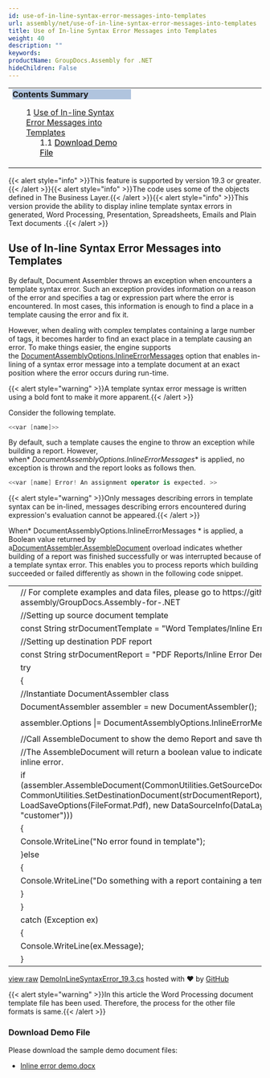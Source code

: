 ```yaml
---
id: use-of-in-line-syntax-error-messages-into-templates
url: assembly/net/use-of-in-line-syntax-error-messages-into-templates
title: Use of In-line Syntax Error Messages into Templates
weight: 40
description: ""
keywords: 
productName: GroupDocs.Assembly for .NET
hideChildren: False
---
```

<table class="sectionMacro" border="0" cellpadding="5" cellspacing="0" width="100%"><tbody><tr><td valign="top" width="50%"><div class="panel" style="border-top-width: 1px; border-right-width: 1px; border-bottom-width: 1px; border-left-width: 1px;"><div class="panelHeader" style="border-bottom-width: 1px; background-color: rgb(176, 196, 222);"><b>Contents Summary</b></div><div class="panelContent"><style type="text/css">div.rbtoc1593026667140 { padding-top: 0px; padding-right: 0px; padding-bottom: 0px; padding-left: 0px; }div.rbtoc1593026667140 ul { list-style-type: none; list-style-image: none; margin-left: 0px; }div.rbtoc1593026667140 li { margin-left: 0px; padding-left: 0px; }</style><div class="toc rbtoc1593026667140"><ul class="toc-indentation"><li><span class="TOCOutline">1</span> <a href="#UseofIn-lineSyntaxErrorMessagesintoTemplates-UseofIn-lineSyntaxErrorMessagesintoTemplates">Use of In-line Syntax Error Messages into Templates</a><ul class="toc-indentation"><li><span class="TOCOutline">1.1</span> <a href="#UseofIn-lineSyntaxErrorMessagesintoTemplates-DownloadDemoFile"><span style="color: rgb(0, 0, 0);">Download Demo File</span></a></li></ul></li></ul></div></div></div></td><td valign="top">&nbsp;</td></tr></tbody></table>

{{< alert style="info" >}}This feature is supported by version 19.3 or greater.{{< /alert >}}{{< alert style="info" >}}The code uses some of the objects defined in The Business Layer.{{< /alert >}}{{< alert style="info" >}}This version provide the ability to display inline template syntax errors in generated, Word Processing, Presentation, Spreadsheets, Emails and Plain Text documents .{{< /alert >}}

## Use of In-line Syntax Error Messages into Templates

By default, Document Assembler throws an exception when encounters a template syntax error. Such an exception provides information on a reason of the error and specifies a tag or expression part where the error is encountered. In most cases, this information is enough to find a place in a template causing the error and fix it.

However, when dealing with complex templates containing a large number of tags, it becomes harder to find an exact place in a template causing an error. To make things easier, the engine supports the [DocumentAssemblyOptions.InlineErrorMessages](https://apireference.groupdocs.com/net/assembly/groupdocs.assembly/documentassemblyoptions) option that enables in-lining of a syntax error message into a template document at an exact position where the error occurs during run-time.

{{< alert style="warning" >}}A template syntax error message is written using a bold font to make it more apparent.{{< /alert >}}

Consider the following template.

```csharp
<<var [name]>>
```

By default, such a template causes the engine to throw an exception while building a report. However, when* *DocumentAssemblyOptions.InlineErrorMessages** is applied, no exception is thrown and the report looks as follows then.

```csharp
<<var [name] Error! An assignment operator is expected. >>

```

{{< alert style="warning" >}}Only messages describing errors in template syntax can be in-lined, messages describing errors encountered during expression's evaluation cannot be appeared.{{< /alert >}}

When* DocumentAssemblyOptions.InlineErrorMessages * is applied, a Boolean value returned by a[DocumentAssembler.AssembleDocument](https://apireference.groupdocs.com/net/assembly/groupdocs.assembly/documentassembler/methods/index) overload indicates whether building of a report was finished successfully or was interrupted because of a template syntax error. This enables you to process reports which building succeeded or failed differently as shown in the following code snippet.

<table class="highlight tab-size js-file-line-container" data-tab-size="8" data-paste-markdown-skip=""><tbody><tr><td id="file-demoinlinesyntaxerror_19-3-cs-L1" class="blob-num js-line-number" data-line-number="1"></td><td id="file-demoinlinesyntaxerror_19-3-cs-LC1" class="blob-code blob-code-inner js-file-line"><span class="pl-c"><span class="pl-c">//</span> For complete examples and data files, please go to https://github.com/groupdocs-assembly/GroupDocs.Assembly-for-.NET</span></td></tr><tr><td id="file-demoinlinesyntaxerror_19-3-cs-L2" class="blob-num js-line-number" data-line-number="2"></td><td id="file-demoinlinesyntaxerror_19-3-cs-LC2" class="blob-code blob-code-inner js-file-line"><span class="pl-c"><span class="pl-c">//</span>Setting up source document template</span></td></tr><tr><td id="file-demoinlinesyntaxerror_19-3-cs-L3" class="blob-num js-line-number" data-line-number="3"></td><td id="file-demoinlinesyntaxerror_19-3-cs-LC3" class="blob-code blob-code-inner js-file-line"><span class="pl-k">const</span> <span class="pl-en">String</span> <span class="pl-smi">strDocumentTemplate</span> <span class="pl-k">=</span> <span class="pl-s"><span class="pl-pds">"</span>Word Templates/Inline Error Demo.docx<span class="pl-pds">"</span></span>;</td></tr><tr><td id="file-demoinlinesyntaxerror_19-3-cs-L4" class="blob-num js-line-number" data-line-number="4"></td><td id="file-demoinlinesyntaxerror_19-3-cs-LC4" class="blob-code blob-code-inner js-file-line"><span class="pl-c"><span class="pl-c">//</span>Setting up destination PDF report</span></td></tr><tr><td id="file-demoinlinesyntaxerror_19-3-cs-L5" class="blob-num js-line-number" data-line-number="5"></td><td id="file-demoinlinesyntaxerror_19-3-cs-LC5" class="blob-code blob-code-inner js-file-line"><span class="pl-k">const</span> <span class="pl-en">String</span> <span class="pl-smi">strDocumentReport</span> <span class="pl-k">=</span> <span class="pl-s"><span class="pl-pds">"</span>PDF Reports/Inline Error Demo.pdf<span class="pl-pds">"</span></span>;</td></tr><tr><td id="file-demoinlinesyntaxerror_19-3-cs-L6" class="blob-num js-line-number" data-line-number="6"></td><td id="file-demoinlinesyntaxerror_19-3-cs-LC6" class="blob-code blob-code-inner js-file-line"><span class="pl-k">try</span></td></tr><tr><td id="file-demoinlinesyntaxerror_19-3-cs-L7" class="blob-num js-line-number" data-line-number="7"></td><td id="file-demoinlinesyntaxerror_19-3-cs-LC7" class="blob-code blob-code-inner js-file-line">{</td></tr><tr><td id="file-demoinlinesyntaxerror_19-3-cs-L8" class="blob-num js-line-number" data-line-number="8"></td><td id="file-demoinlinesyntaxerror_19-3-cs-LC8" class="blob-code blob-code-inner js-file-line"><span class="pl-c"><span class="pl-c">//</span>Instantiate DocumentAssembler class</span></td></tr><tr><td id="file-demoinlinesyntaxerror_19-3-cs-L9" class="blob-num js-line-number" data-line-number="9"></td><td id="file-demoinlinesyntaxerror_19-3-cs-LC9" class="blob-code blob-code-inner js-file-line"><span class="pl-en">DocumentAssembler</span> <span class="pl-smi">assembler</span> <span class="pl-k">=</span> <span class="pl-k">new</span> <span class="pl-en">DocumentAssembler</span>();</td></tr><tr><td id="file-demoinlinesyntaxerror_19-3-cs-L10" class="blob-num js-line-number" data-line-number="10"></td><td id="file-demoinlinesyntaxerror_19-3-cs-LC10" class="blob-code blob-code-inner js-file-line"></td></tr><tr><td id="file-demoinlinesyntaxerror_19-3-cs-L11" class="blob-num js-line-number" data-line-number="11"></td><td id="file-demoinlinesyntaxerror_19-3-cs-LC11" class="blob-code blob-code-inner js-file-line"><span class="pl-smi">assembler</span>.<span class="pl-smi">Options</span> <span class="pl-k">|=</span> <span class="pl-smi">DocumentAssemblyOptions</span>.<span class="pl-smi">InlineErrorMessages</span>;</td></tr><tr><td id="file-demoinlinesyntaxerror_19-3-cs-L12" class="blob-num js-line-number" data-line-number="12"></td><td id="file-demoinlinesyntaxerror_19-3-cs-LC12" class="blob-code blob-code-inner js-file-line"></td></tr><tr><td id="file-demoinlinesyntaxerror_19-3-cs-L13" class="blob-num js-line-number" data-line-number="13"></td><td id="file-demoinlinesyntaxerror_19-3-cs-LC13" class="blob-code blob-code-inner js-file-line"><span class="pl-c"><span class="pl-c">//</span>Call AssembleDocument to show the demo Report and save the report in PDF format</span></td></tr><tr><td id="file-demoinlinesyntaxerror_19-3-cs-L14" class="blob-num js-line-number" data-line-number="14"></td><td id="file-demoinlinesyntaxerror_19-3-cs-LC14" class="blob-code blob-code-inner js-file-line"><span class="pl-c"><span class="pl-c">//</span>The AssembleDocument will return a boolean value to indicate the success or failed with inline error.</span></td></tr><tr><td id="file-demoinlinesyntaxerror_19-3-cs-L15" class="blob-num js-line-number" data-line-number="15"></td><td id="file-demoinlinesyntaxerror_19-3-cs-LC15" class="blob-code blob-code-inner js-file-line"><span class="pl-k">if</span> (<span class="pl-smi">assembler</span>.<span class="pl-en">AssembleDocument</span>(<span class="pl-smi">CommonUtilities</span>.<span class="pl-en">GetSourceDocument</span>(<span class="pl-smi">strDocumentTemplate</span>), <span class="pl-smi">CommonUtilities</span>.<span class="pl-en">SetDestinationDocument</span>(<span class="pl-smi">strDocumentReport</span>), <span class="pl-k">new</span> <span class="pl-en">LoadSaveOptions</span>(<span class="pl-smi">FileFormat</span>.<span class="pl-smi">Pdf</span>), <span class="pl-k">new</span> <span class="pl-en">DataSourceInfo</span>(<span class="pl-smi">DataLayer</span>.<span class="pl-en">GetCustomerData</span>(), <span class="pl-s"><span class="pl-pds">"</span>customer<span class="pl-pds">"</span></span>)))</td></tr><tr><td id="file-demoinlinesyntaxerror_19-3-cs-L16" class="blob-num js-line-number" data-line-number="16"></td><td id="file-demoinlinesyntaxerror_19-3-cs-LC16" class="blob-code blob-code-inner js-file-line">{</td></tr><tr><td id="file-demoinlinesyntaxerror_19-3-cs-L17" class="blob-num js-line-number" data-line-number="17"></td><td id="file-demoinlinesyntaxerror_19-3-cs-LC17" class="blob-code blob-code-inner js-file-line"><span class="pl-smi">Console</span>.<span class="pl-en">WriteLine</span>(<span class="pl-s"><span class="pl-pds">"</span>No error found in template<span class="pl-pds">"</span></span>);</td></tr><tr><td id="file-demoinlinesyntaxerror_19-3-cs-L18" class="blob-num js-line-number" data-line-number="18"></td><td id="file-demoinlinesyntaxerror_19-3-cs-LC18" class="blob-code blob-code-inner js-file-line">}<span class="pl-k">else</span></td></tr><tr><td id="file-demoinlinesyntaxerror_19-3-cs-L19" class="blob-num js-line-number" data-line-number="19"></td><td id="file-demoinlinesyntaxerror_19-3-cs-LC19" class="blob-code blob-code-inner js-file-line">{</td></tr><tr><td id="file-demoinlinesyntaxerror_19-3-cs-L20" class="blob-num js-line-number" data-line-number="20"></td><td id="file-demoinlinesyntaxerror_19-3-cs-LC20" class="blob-code blob-code-inner js-file-line"><span class="pl-smi">Console</span>.<span class="pl-en">WriteLine</span>(<span class="pl-s"><span class="pl-pds">"</span>Do something with a report containing a template syntax error.<span class="pl-pds">"</span></span>);</td></tr><tr><td id="file-demoinlinesyntaxerror_19-3-cs-L21" class="blob-num js-line-number" data-line-number="21"></td><td id="file-demoinlinesyntaxerror_19-3-cs-LC21" class="blob-code blob-code-inner js-file-line">}</td></tr><tr><td id="file-demoinlinesyntaxerror_19-3-cs-L22" class="blob-num js-line-number" data-line-number="22"></td><td id="file-demoinlinesyntaxerror_19-3-cs-LC22" class="blob-code blob-code-inner js-file-line">}</td></tr><tr><td id="file-demoinlinesyntaxerror_19-3-cs-L23" class="blob-num js-line-number" data-line-number="23"></td><td id="file-demoinlinesyntaxerror_19-3-cs-LC23" class="blob-code blob-code-inner js-file-line"><span class="pl-k">catch</span> (<span class="pl-en">Exception</span> <span class="pl-smi">ex</span>)</td></tr><tr><td id="file-demoinlinesyntaxerror_19-3-cs-L24" class="blob-num js-line-number" data-line-number="24"></td><td id="file-demoinlinesyntaxerror_19-3-cs-LC24" class="blob-code blob-code-inner js-file-line">{</td></tr><tr><td id="file-demoinlinesyntaxerror_19-3-cs-L25" class="blob-num js-line-number" data-line-number="25"></td><td id="file-demoinlinesyntaxerror_19-3-cs-LC25" class="blob-code blob-code-inner js-file-line"><span class="pl-smi">Console</span>.<span class="pl-en">WriteLine</span>(<span class="pl-smi">ex</span>.<span class="pl-smi">Message</span>);</td></tr><tr><td id="file-demoinlinesyntaxerror_19-3-cs-L26" class="blob-num js-line-number" data-line-number="26"></td><td id="file-demoinlinesyntaxerror_19-3-cs-LC26" class="blob-code blob-code-inner js-file-line">}</td></tr></tbody></table>

[view raw](https://gist.github.com/GroupDocsGists/38423b1ec37339adfe83cd82adb8b617/raw/fe0d9a5d39d671a017a0c76106ff2dc7f858dd04/DemoInLineSyntaxError_19.3.cs) [DemoInLineSyntaxError\_19.3.cs](https://gist.github.com/GroupDocsGists/38423b1ec37339adfe83cd82adb8b617#file-demoinlinesyntaxerror_19-3-cs) hosted with ❤ by [GitHub](https://github.com)

{{< alert style="warning" >}}In this article the Word Processing document template file has been used. Therefore, the process for the other file formats is same.{{< /alert >}}

  

### Download Demo File

Please download the sample demo document files:

*   [Inline error demo.docx](https://github.com/groupdocs-assembly/GroupDocs.Assembly-for-.NET/blob/master/Examples/Data/Source/Word%20Templates/Inline%20Error%20Demo.docx?raw=true)
